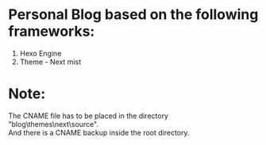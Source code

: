 # Personal Blog based on the following frameworks:
1. Hexo Engine
2. Theme - Next mist
# Note:
The CNAME file has to be placed in the directory "blog\themes\next\source".  
And there is a CNAME backup inside the root directory.